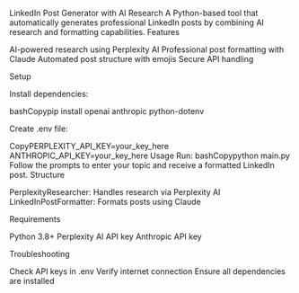 LinkedIn Post Generator with AI Research
A Python-based tool that automatically generates professional LinkedIn posts by combining AI research and formatting capabilities.
Features

AI-powered research using Perplexity AI
Professional post formatting with Claude
Automated post structure with emojis
Secure API handling

Setup

Install dependencies:

bashCopypip install openai anthropic python-dotenv

Create .env file:

CopyPERPLEXITY_API_KEY=your_key_here
ANTHROPIC_API_KEY=your_key_here
Usage
Run:
bashCopypython main.py
Follow the prompts to enter your topic and receive a formatted LinkedIn post.
Structure

PerplexityResearcher: Handles research via Perplexity AI
LinkedInPostFormatter: Formats posts using Claude

Requirements

Python 3.8+
Perplexity AI API key
Anthropic API key

Troubleshooting

Check API keys in .env
Verify internet connection
Ensure all dependencies are installed
